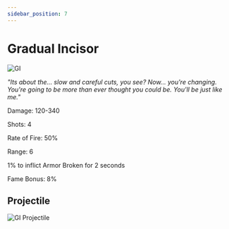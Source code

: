 ```yaml
---
sidebar_position: 7
---
```


# Gradual Incisor

![GI](https://vwiki.valorserver.com/api/item/picture/gradual%20incisor)

<i>"Its about the... slow and careful cuts, you see? Now... you're changing. You're going to be more than ever thought you could be. You'll be just like me."</i>

Damage: 120-340

Shots: 4

Rate of Fire: 50%

Range: 6

1% to inflict Armor Broken for 2 seconds

Fame Bonus: 8%

## Projectile 

![GI Projectile](https://cdn.discordapp.com/attachments/953134990428868629/981721263267528756/gradualincisor.gif)
